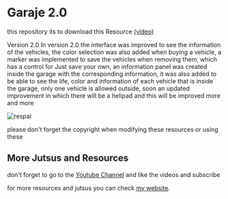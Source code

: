 # Garaje 2.0
this repository its to download this Resource [(video)](https://www.youtube.com/watch?v=lcppfwrcwXc)

Version 2.0
In version 2.0 the interface was improved to see the information of the vehicles, the color selection was also added when buying a vehicle, a marker was implemented to save the vehicles when removing them, which has a control for Just save your own, an information panel was created inside the garage with the corresponding information, it was also added to be able to see the life, color and information of each vehicle that is inside the garage, only one vehicle is allowed outside, soon an updated improvement in which there will be a helipad and this will be improved more and more

![respal](https://user-images.githubusercontent.com/4656406/109518090-f2e93a00-7a77-11eb-933b-e05ae6522bca.jpg)

please don't forget the copyright when modifying these resources or using these

## More Jutsus and Resources
don't forget to go to the [Youtube Channel](https://www.youtube.com/channel/UC1JWFFcM_wzmMkdCX4vxa1w) and like the videos and subscribe 

for more resources and jutsus you can check [my website](https://nicolasecm.com/).

 
